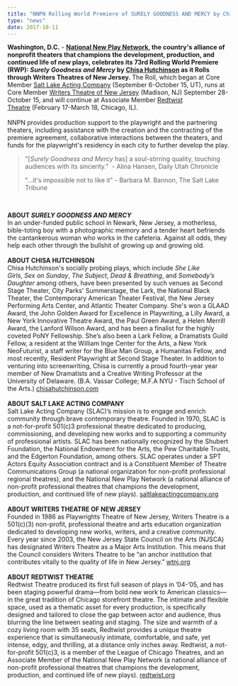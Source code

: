 ```yaml
---
title: "NNPN Rolling World Premiere of SURELY GOODNESS AND MERCY by Chisa Hutchinson Rolls Through Writers Theatre of New Jersey"
type: "news"
date: 2017-10-11
---
```


<div><span class="lead-in"><strong>Washington, D.C.</strong> - <a href="https://nnpn.us3.list-manage.com/track/click?u=8187fd10026cc4e077b70189d&amp;id=6eebfedd66&amp;e=2d555f4195" target="_blank" rel="nofollow"><strong>National New Play Network</strong></a><strong>, the country's alliance of nonprofit theaters that champions the development, production, and continued life of new plays, celebrates its 73rd Rolling World Premiere (RWP): <em>Surely Goodness and Mercy</em> by </strong><strong><a href="https://nnpn.us3.list-manage.com/track/click?u=8187fd10026cc4e077b70189d&amp;id=8407aa03cb&amp;e=2d555f4195" target="_blank" rel="nofollow">Chisa Hutchinson</a> as it Rolls through Writers Theatres of New Jersey</strong><strong>. </strong>The Roll, which began at Core Member <a href="https://nnpn.us3.list-manage.com/track/click?u=8187fd10026cc4e077b70189d&amp;id=41a6fcc65a&amp;e=2d555f4195" target="_blank" rel="nofollow">Salt Lake Acting Company</a> (<span>September 6-October 15</span>, UT), runs at Core Member <a href="https://nnpn.us3.list-manage.com/track/click?u=8187fd10026cc4e077b70189d&amp;id=d1c47891c6&amp;e=2d555f4195" target="_blank" rel="nofollow">Writers Theatre of New Jersey</a> (Madison, NJ) <span>September 28-October 15</span>, and will continue at Associate Member <a href="https://nnpn.us3.list-manage.com/track/click?u=8187fd10026cc4e077b70189d&amp;id=1bc3af5dd3&amp;e=2d555f4195" target="_blank" rel="nofollow">Redtwist Theatre</a> (<span>February 17-March 18</span>, Chicago, IL).</span><br /><br />NNPN provides production support to the playwright and the partnering theaters, including assistance with the creation and the contracting of the premiere agreement, collaborative interactions between the theaters, and funds for the playwright's residency in each city to further develop the play.<br /><blockquote>
<p>"[<em>Surely Goodness and Mercy</em> has] a soul-stirring quality, touching audiences with its sincerity."  - Alina Hansen, Daily Utah Chronicle</p>
<p>"...it's impossible not to like it" - Barbara M. Bannon, The Salt Lake Tribune</p>
</blockquote>
<div> </div>
<p><strong>ABOUT<em> SURELY GOODNESS AND MERCY</em></strong><br />In an under-funded public school in Newark, New Jersey, a motherless, bible-toting boy with a photographic memory and a tender heart befriends the cantankerous woman who works in the cafeteria. Against all odds, they help each other through the bullshit of growing up and growing old.<br /><br /><strong>ABOUT CHISA HUTCHINSON</strong><br />Chisa Hutchinson's socially probing plays, which include <em>She Like Girls</em>, <em>Sex <span>on Sunday</span></em>, <em>The Subject</em>, <em>Dead &amp; Breathing</em>, and <em>Somebody’s Daughter</em> among others, have been presented by such venues as Second Stage Theater, City Parks' Summerstage, the Lark, the National Black Theater, the Contemporary American Theater Festival, the New Jersey Performing Arts Center, and Atlantic Theater Company. She's won a GLAAD Award, the John Golden Award for Excellence in Playwriting, a Lilly Award, a New York Innovative Theatre Award, the Paul Green Award, a Helen Merrill Award, the Lanford Wilson Award, and has been a finalist for the highly coveted PoNY Fellowship. She’s also been a Lark Fellow, a Dramatists Guild Fellow, a resident at the William Inge Center for the Arts, a New York NeoFuturist, a staff writer for the Blue Man Group, a Humanitas Fellow, and most recently, Resident Playwright at Second Stage Theater. In addition to venturing into screenwriting, Chisa is currently a proud fourth-year year member of New Dramatists and a Creative Writing Professor at the University of Delaware. (B.A. Vassar College; M.F.A NYU - Tisch School of the Arts.) <a href="https://nnpn.us3.list-manage.com/track/click?u=8187fd10026cc4e077b70189d&amp;id=17df41f1bf&amp;e=2d555f4195" target="_blank" rel="nofollow">chisahutchinson.com</a><br /><br /><strong>ABOUT SALT LAKE ACTING COMPANY</strong><br />Salt Lake Acting Company (SLAC)’s mission is to engage and enrich community through brave contemporary theatre. Founded in 1970, SLAC is a not-for-profit 501(c)3 professional theatre dedicated to producing, commissioning, and developing new works and to supporting a community of professional artists. SLAC has been nationally recognized by the Shubert Foundation, the National Endowment for the Arts, the Pew Charitable Trusts, and the Edgerton Foundation, among others. SLAC operates under a SPT Actors Equity Association contract and is a Constituent Member of Theatre Communications Group (a national organization for non-profit professional regional theatres), and the National New Play Network (a national alliance of non-profit professional theatres that champions the development, production, and continued life of new plays). <a href="https://nnpn.us3.list-manage.com/track/click?u=8187fd10026cc4e077b70189d&amp;id=dc56df5d5c&amp;e=2d555f4195" target="_blank" rel="nofollow">saltlakeactingcompany.org</a><br /><br /><strong>ABOUT WRITERS THEATRE OF NEW JERSEY</strong><br />Founded in 1986 as Playwrights Theatre of New Jersey, Writers Theatre is a 501(c)(3) non-profit, professional theatre and arts education organization dedicated to developing new works, writers, and a creative community. Every year since 2003, the New Jersey State Council on the Arts (NJSCA) has designated Writers Theatre as a Major Arts Institution. This means that the Council considers Writers Theatre to be “an anchor institution that contributes vitally to the quality of life in New Jersey.” <a href="https://nnpn.us3.list-manage.com/track/click?u=8187fd10026cc4e077b70189d&amp;id=92eec7d7a0&amp;e=2d555f4195" target="_blank" rel="nofollow">wtnj.org</a><br /><br /><strong>ABOUT REDTWIST THEATRE</strong><br />Redtwist Theatre produced its first full season of plays in ’04-’05, and has been staging powerful drama—from bold new work to American classics—in the great tradition of Chicago storefront theatre. The intimate and flexible space, used as a thematic asset for every production, is specifically designed and tailored to close the gap between actor and audience, thus blurring the line between seating and staging. The size and warmth of a cozy living room with 35 seats, Redtwist provides a unique theatre experience that is simultaneously intimate, comfortable, and safe, yet intense, edgy, and thrilling, at a distance only inches away. Redtwist, a not-for-profit 501(c)3, is a member of the League of Chicago Theatres, and an Associate Member of the National New Play Network (a national alliance of non-profit professional theatres that champions the development, production, and continued life of new plays). <a href="https://nnpn.us3.list-manage.com/track/click?u=8187fd10026cc4e077b70189d&amp;id=927f97cc27&amp;e=2d555f4195" target="_blank" rel="nofollow">redtwist.org</a></p></div>
<div>
<p> </p>
</div>
